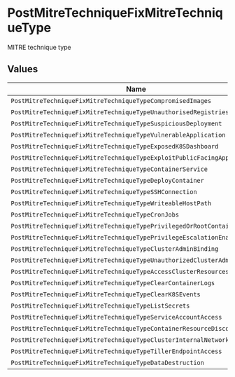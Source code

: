 # PostMitreTechniqueFixMitreTechniqueType

MITRE technique type


## Values

| Name                                                                     | Value                                                                    |
| ------------------------------------------------------------------------ | ------------------------------------------------------------------------ |
| `PostMitreTechniqueFixMitreTechniqueTypeCompromisedImages`               | COMPROMISED_IMAGES                                                       |
| `PostMitreTechniqueFixMitreTechniqueTypeUnauthorisedRegistriesUsage`     | UNAUTHORISED_REGISTRIES_USAGE                                            |
| `PostMitreTechniqueFixMitreTechniqueTypeSuspiciousDeployment`            | SUSPICIOUS_DEPLOYMENT                                                    |
| `PostMitreTechniqueFixMitreTechniqueTypeVulnerableApplication`           | VULNERABLE_APPLICATION                                                   |
| `PostMitreTechniqueFixMitreTechniqueTypeExposedK8SDashboard`             | EXPOSED_K8S_DASHBOARD                                                    |
| `PostMitreTechniqueFixMitreTechniqueTypeExploitPublicFacingApplication`  | EXPLOIT_PUBLIC_FACING_APPLICATION                                        |
| `PostMitreTechniqueFixMitreTechniqueTypeContainerService`                | CONTAINER_SERVICE                                                        |
| `PostMitreTechniqueFixMitreTechniqueTypeDeployContainer`                 | DEPLOY_CONTAINER                                                         |
| `PostMitreTechniqueFixMitreTechniqueTypeSSHConnection`                   | SSH_CONNECTION                                                           |
| `PostMitreTechniqueFixMitreTechniqueTypeWriteableHostPath`               | WRITEABLE_HOST_PATH                                                      |
| `PostMitreTechniqueFixMitreTechniqueTypeCronJobs`                        | CRON_JOBS                                                                |
| `PostMitreTechniqueFixMitreTechniqueTypePrivilegedOrRootContainer`       | PRIVILEGED_OR_ROOT_CONTAINER                                             |
| `PostMitreTechniqueFixMitreTechniqueTypePrivilegeEscalationEnabled`      | PRIVILEGE_ESCALATION_ENABLED                                             |
| `PostMitreTechniqueFixMitreTechniqueTypeClusterAdminBinding`             | CLUSTER_ADMIN_BINDING                                                    |
| `PostMitreTechniqueFixMitreTechniqueTypeUnauthorizedClusterAdminBinding` | UNAUTHORIZED_CLUSTER_ADMIN_BINDING                                       |
| `PostMitreTechniqueFixMitreTechniqueTypeAccessClusterResources`          | ACCESS_CLUSTER_RESOURCES                                                 |
| `PostMitreTechniqueFixMitreTechniqueTypeClearContainerLogs`              | CLEAR_CONTAINER_LOGS                                                     |
| `PostMitreTechniqueFixMitreTechniqueTypeClearK8SEvents`                  | CLEAR_K8S_EVENTS                                                         |
| `PostMitreTechniqueFixMitreTechniqueTypeListSecrets`                     | LIST_SECRETS                                                             |
| `PostMitreTechniqueFixMitreTechniqueTypeServiceAccountAccess`            | SERVICE_ACCOUNT_ACCESS                                                   |
| `PostMitreTechniqueFixMitreTechniqueTypeContainerResourceDiscovery`      | CONTAINER_RESOURCE_DISCOVERY                                             |
| `PostMitreTechniqueFixMitreTechniqueTypeClusterInternalNetworking`       | CLUSTER_INTERNAL_NETWORKING                                              |
| `PostMitreTechniqueFixMitreTechniqueTypeTillerEndpointAccess`            | TILLER_ENDPOINT_ACCESS                                                   |
| `PostMitreTechniqueFixMitreTechniqueTypeDataDestruction`                 | DATA_DESTRUCTION                                                         |